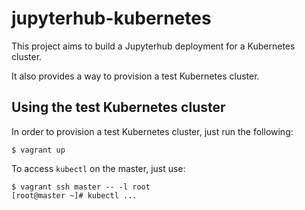 # jupyterhub-kubernetes

This project aims to build a Jupyterhub deployment for a Kubernetes cluster.

It also provides a way to provision a test Kubernetes cluster.

## Using the test Kubernetes cluster

In order to provision a test Kubernetes cluster, just run the following:

```
$ vagrant up
```

To access `kubectl` on the master, just use:

```
$ vagrant ssh master -- -l root
[root@master ~]# kubectl ...
```
